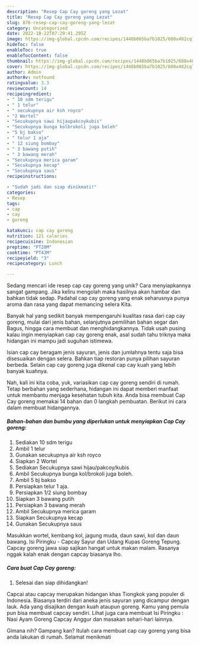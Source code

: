 ```yaml
---
description: "Resep Cap Cay goreng yang Lezat"
title: "Resep Cap Cay goreng yang Lezat"
slug: 876-resep-cap-cay-goreng-yang-lezat
category: Uncategorized
date: 2022-10-22T07:29:41.295Z
image: https://img-global.cpcdn.com/recipes/1448b065ba7b1025/680x482cq70/cap-cay-goreng-foto-resep-utama.jpg
hideToc: false
enableToc: true
enableTocContent: false
thumbnail: https://img-global.cpcdn.com/recipes/1448b065ba7b1025/680x482cq70/cap-cay-goreng-foto-resep-utama.jpg
cover: https://img-global.cpcdn.com/recipes/1448b065ba7b1025/680x482cq70/cap-cay-goreng-foto-resep-utama.jpg
author: Admin
authorAv: notfound
ratingvalue: 3.3
reviewcount: 14
recipeingredient:
- " 10 sdm terigu"
- " 1 telur"
- " secukupnya air ksh royco"
- "2 Wortel"
- "Secukupnya sawi hijaupakcoykubis"
- "Secukupnya bunga kolbrokoli juga boleh"
- "5 bj bakso"
- " telur 1 aja"
- " 12 siung bombay"
- " 3 bawang putih"
- " 3 bawang merah"
- "Secukupnya merica garam"
- "Secukupnya kecap"
- "Secukupnya saus"
recipeinstructions:

- "Sudah jadi dan siap dinikmati!"
categories:
- Resep
tags:
- cap
- cay
- goreng

katakunci: cap cay goreng 
nutrition: 121 calories
recipecuisine: Indonesian
preptime: "PT20M"
cooktime: "PT43M"
recipeyield: "3"
recipecategory: Lunch

---
```





Sedang mencari ide resep cap cay goreng yang unik? Cara menyiapkannya sangat gampang. Jika keliru mengolah maka hasilnya akan hambar dan bahkan tidak sedap. Padahal cap cay goreng yang enak seharusnya punya aroma dan rasa yang dapat memancing selera Kita.





Banyak hal yang sedikit banyak mempengaruhi kualitas rasa dari cap cay goreng, mulai dari jenis bahan, selanjutnya pemilihan bahan segar dan Bagus, hingga cara membuat dan menghidangkannya. Tidak usah pusing kalau ingin menyiapkan cap cay goreng enak,      asal sudah tahu triknya maka hidangan ini mampu jadi suguhan istimewa.














Isian cap cay beragam jenis sayuran, jenis dan jumlahnya tentu saja bisa disesuaikan dengan selera. Bahkan tiap restoran punya pilihan sayuran berbeda. Selain cap cay goreng juga dikenal cap cay kuah yang lebih banyak kuahnya.






Nah, kali ini kita coba, yuk, variasikan cap cay goreng sendiri di rumah. Tetap berbahan yang sederhana, hidangan ini dapat memberi manfaat untuk membantu menjaga kesehatan tubuh kita. Anda bisa membuat Cap Cay goreng memakai 14 bahan dan 0 langkah pembuatan. Berikut ini cara dalam membuat hidangannya.

<!--inarticleads1-->

##### Bahan-bahan dan bumbu yang diperlukan untuk menyiapkan Cap Cay goreng:

1. Sediakan  10 sdm terigu
1. Ambil  1 telur
1. Gunakan  secukupnya air ksh royco
1. Siapkan 2 Wortel
1. Sediakan Secukupnya sawi hijau/pakcoy/kubis
1. Ambil Secukupnya bunga kol/brokoli juga boleh.
1. Ambil 5 bj bakso
1. Persiapkan  telur 1 aja.
1. Persiapkan  1/2 siung bombay
1. Siapkan  3 bawang putih
1. Persiapkan  3 bawang merah
1. Ambil Secukupnya merica garam
1. Siapkan Secukupnya kecap
1. Gunakan Secukupnya saus


Masukkan wortel, kembang kol, jagung muda, daun sawi, kol dan daun bawang. Isi Piringku - Capcay Sayur dan Udang Kupas Goreng Tepung. Capcay goreng jawa siap sajikan hangat untuk makan malam. Rasanya nggak kalah enak dengan capcay biasanya lho. 

<!--inarticleads2-->

##### Cara buat Cap Cay goreng:


1. Selesai dan siap dihidangkan!

Capcai atau capcay merupakan hidangan khas Tiongkok yang populer di Indonesia. Biasanya terdiri dari aneka jenis sayuran yang dicampur dengan lauk. Ada yang disajikan dengan kuah ataupun goreng. Kamu yang pemula pun bisa membuat capcay sendiri. Lihat juga cara membuat Isi Piringku : Nasi Ayam Goreng Capcay Anggur dan masakan sehari-hari lainnya. 

Gimana nih? Gampang kan? Itulah cara membuat cap cay goreng yang bisa anda lakukan di rumah. Selamat menikmati
